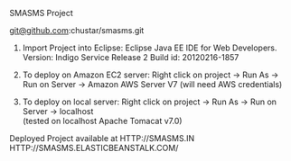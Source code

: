 SMASMS Project

git@github.com:chustar/smasms.git

1. Import Project into Eclipse:
	Eclipse Java EE IDE for Web Developers.
	Version: Indigo Service Release 2
	Build id: 20120216-1857

2. To deploy on Amazon EC2 server: Right click on project -> Run As -> Run on Server -> Amazon AWS Server V7
	(will need AWS credentials)

3. To deploy on local server: Right click on project -> Run As -> Run on Server -> localhost	
	(tested on localhost Apache Tomacat v7.0)

Deployed Project available at 
	HTTP://SMASMS.IN 
	HTTP://SMASMS.ELASTICBEANSTALK.COM/



